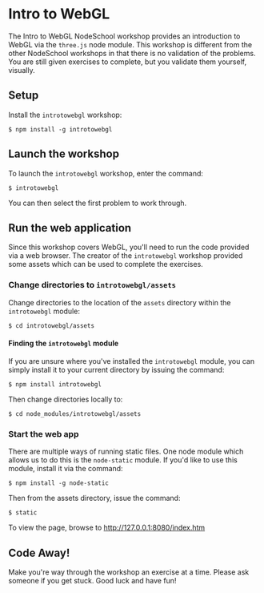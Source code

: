 # Intro to WebGL #

The Intro to WebGL NodeSchool workshop provides an introduction to WebGL via the
`three.js` node module. This workshop is different from the other NodeSchool
workshops in that there is no validation of the problems. You are still given
exercises to complete, but you validate them yourself, visually.

## Setup ##

Install the `introtowebgl` workshop:

`$ npm install -g introtowebgl`

## Launch the workshop ##

To launch the `introtowebgl` workshop, enter the command:

`$ introtowebgl`

You can then select the first problem to work through.

## Run the web application ##

Since this workshop covers WebGL, you'll need to run the code provided via a
web browser. The creator of the `introtowebgl` workshop provided some assets which
can be used to complete the exercises.

### Change directories to `introtowebgl/assets`

Change directories to the location of the `assets` directory within the
`introtowebgl` module:

`$ cd introtowebgl/assets`

#### Finding the `introtowebgl` module ####

If you are unsure where you've installed the `introtowebgl` module, you can simply
install it to your current directory by issuing the command:

`$ npm install introtowebgl`

Then change directories locally to:

`$ cd node_modules/introtowebgl/assets`

### Start the web app ###

There are multiple ways of running static files. One node module which allows us
to do this is the `node-static` module. If you'd like to use this module, install
it via the command:

`$ npm install -g node-static`

Then from the assets directory, issue the command:

`$ static`

To view the page, browse to http://127.0.0.1:8080/index.htm

## Code Away! ##

Make you're way through the workshop an exercise at a time. Please ask someone
if you get stuck. Good luck and have fun!
